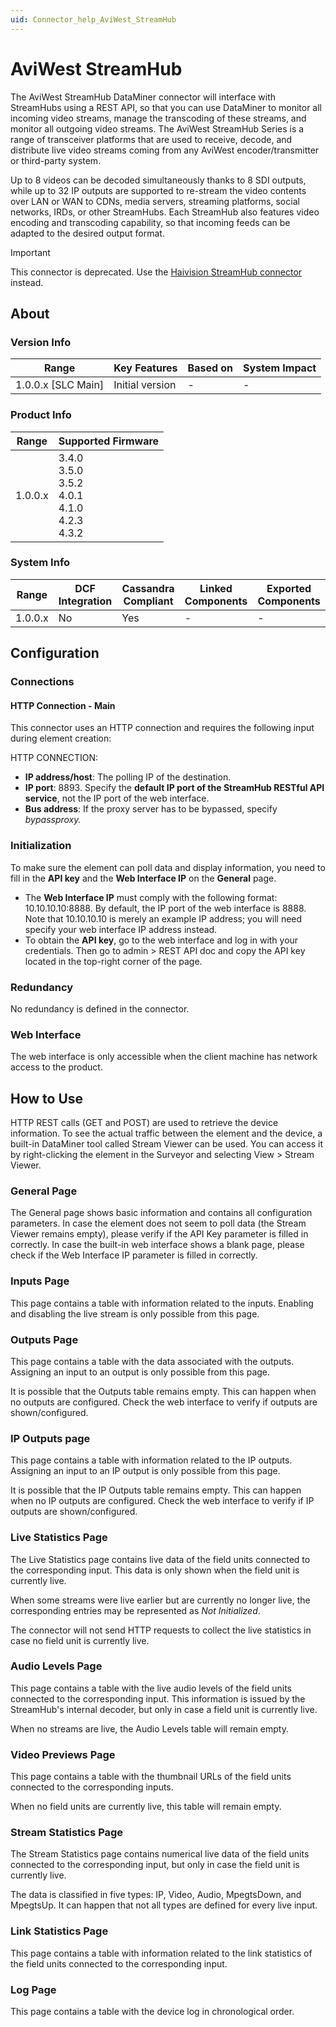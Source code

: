 ```yaml
---
uid: Connector_help_AviWest_StreamHub
---
```


# AviWest StreamHub

The AviWest StreamHub DataMiner connector will interface with StreamHubs using a REST API, so that you can use DataMiner to monitor all incoming video streams, manage the transcoding of these streams, and monitor all outgoing video streams. The AviWest StreamHub Series is a range of transceiver platforms that are used to receive, decode, and distribute live video streams coming from any AviWest encoder/transmitter or third-party system.

Up to 8 videos can be decoded simultaneously thanks to 8 SDI outputs, while up to 32 IP outputs are supported to re-stream the video contents over LAN or WAN to CDNs, media servers, streaming platforms, social networks, IRDs, or other StreamHubs. Each StreamHub also features video encoding and transcoding capability, so that incoming feeds can be adapted to the desired output format.

> [!IMPORTANT]
> This connector is deprecated. Use the [Haivision StreamHub connector](xref:Connector_help_Haivision_StreamHub) instead.

## About

### Version Info

| Range                | Key Features     | Based on     | System Impact     |
|----------------------|------------------|--------------|-------------------|
| 1.0.0.x [SLC Main]   | Initial version  | -            | -                 |

### Product Info

| Range     | Supported Firmware                        |
|-----------|-------------------------------------------|
| 1.0.0.x   | 3.4.0<br>3.5.0<br>3.5.2<br>4.0.1<br>4.1.0<br>4.2.3<br>4.3.2 |

### System Info

| Range     | DCF Integration     | Cassandra Compliant     | Linked Components     | Exported Components     |
|-----------|---------------------|-------------------------|-----------------------|-------------------------|
| 1.0.0.x   | No                  | Yes                     | -                     | -                       |

## Configuration

### Connections

#### HTTP Connection - Main

This connector uses an HTTP connection and requires the following input during element creation:

HTTP CONNECTION:

- **IP address/host**: The polling IP of the destination.
- **IP port**: 8893. Specify the **default IP port of the StreamHub RESTful API service**, not the IP port of the web interface.
- **Bus address**: If the proxy server has to be bypassed, specify *bypassproxy.*

### Initialization

To make sure the element can poll data and display information, you need to fill in the **API key** and the **Web Interface IP** on the **General** page.

- The **Web Interface IP** must comply with the following format: 10.10.10.10:8888. By default, the IP port of the web interface is 8888. Note that 10.10.10.10 is merely an example IP address; you will need specify your web interface IP address instead.
- To obtain the **API key**, go to the web interface and log in with your credentials. Then go to admin \> REST API doc and copy the API key located in the top-right corner of the page.

### Redundancy

No redundancy is defined in the connector.

### Web Interface

The web interface is only accessible when the client machine has network access to the product.

## How to Use

HTTP REST calls (GET and POST) are used to retrieve the device information. To see the actual traffic between the element and the device, a built-in DataMiner tool called Stream Viewer can be used. You can access it by right-clicking the element in the Surveyor and selecting View \> Stream Viewer.

### General Page

The General page shows basic information and contains all configuration parameters. In case the element does not seem to poll data (the Stream Viewer remains empty), please verify if the API Key parameter is filled in correctly. In case the built-in web interface shows a blank page, please check if the Web Interface IP parameter is filled in correctly.

### Inputs Page

This page contains a table with information related to the inputs. Enabling and disabling the live stream is only possible from this page.

### Outputs Page

This page contains a table with the data associated with the outputs. Assigning an input to an output is only possible from this page.

It is possible that the Outputs table remains empty. This can happen when no outputs are configured. Check the web interface to verify if outputs are shown/configured.

### IP Outputs page

This page contains a table with information related to the IP outputs. Assigning an input to an IP output is only possible from this page.

It is possible that the IP Outputs table remains empty. This can happen when no IP outputs are configured. Check the web interface to verify if IP outputs are shown/configured.

### Live Statistics Page

The Live Statistics page contains live data of the field units connected to the corresponding input. This data is only shown when the field unit is currently live.

When some streams were live earlier but are currently no longer live, the corresponding entries may be represented as *Not Initialized*.

The connector will not send HTTP requests to collect the live statistics in case no field unit is currently live.

### Audio Levels Page

This page contains a table with the live audio levels of the field units connected to the corresponding input. This information is issued by the StreamHub's internal decoder, but only in case a field unit is currently live.

When no streams are live, the Audio Levels table will remain empty.

### Video Previews Page

This page contains a table with the thumbnail URLs of the field units connected to the corresponding inputs.

When no field units are currently live, this table will remain empty.

### Stream Statistics Page

The Stream Statistics page contains numerical live data of the field units connected to the corresponding input, but only in case the field unit is currently live.

The data is classified in five types: IP, Video, Audio, MpegtsDown, and MpegtsUp. It can happen that not all types are defined for every live input.

### Link Statistics Page

This page contains a table with information related to the link statistics of the field units connected to the corresponding input.

### Log Page

This page contains a table with the device log in chronological order.
